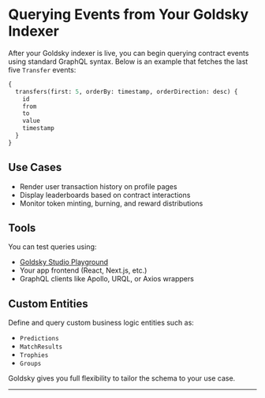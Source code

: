 # Querying Events from Your Goldsky Indexer

After your Goldsky indexer is live, you can begin querying contract events using standard GraphQL syntax. Below is an example that fetches the last five `Transfer` events:

```graphql
{
  transfers(first: 5, orderBy: timestamp, orderDirection: desc) {
    id
    from
    to
    value
    timestamp
  }
}
```

## Use Cases

* Render user transaction history on profile pages
* Display leaderboards based on contract interactions
* Monitor token minting, burning, and reward distributions

## Tools

You can test queries using:

* [Goldsky Studio Playground](https://app.goldsky.com/)
* Your app frontend (React, Next.js, etc.)
* GraphQL clients like Apollo, URQL, or Axios wrappers

## Custom Entities

Define and query custom business logic entities such as:

* `Predictions`
* `MatchResults`
* `Trophies`
* `Groups`

Goldsky gives you full flexibility to tailor the schema to your use case.

---
